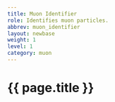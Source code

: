 ```yaml
---
title: Muon Identifier
role: Identifies muon particles.
abbrev: muon_identifier
layout: newbase
weight: 1
level: 1
category: muon
---
```

# {{ page.title }}

